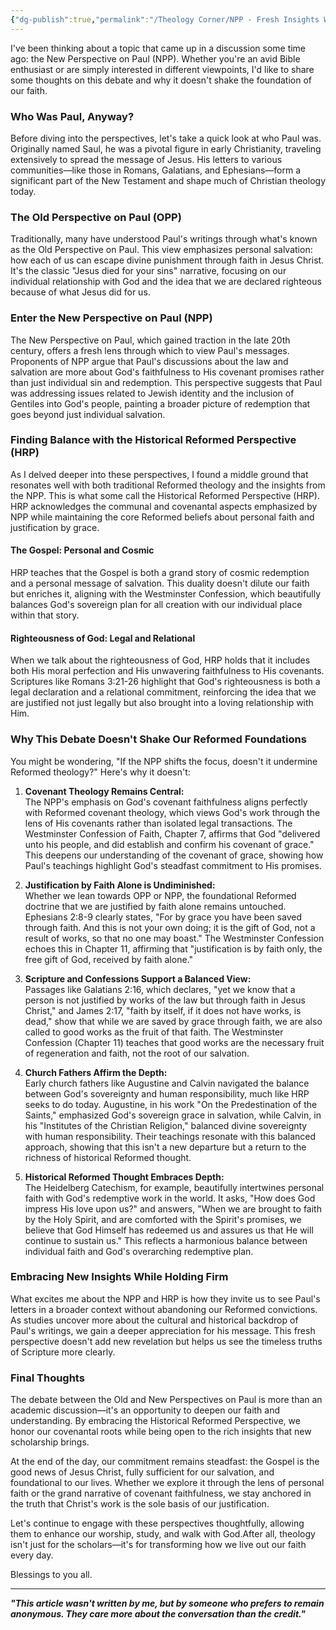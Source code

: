 ```yaml
---
{"dg-publish":true,"permalink":"/Theology Corner/NPP - Fresh Insights Without Compromising Our Faith/"}
---
```


I've been thinking about a topic that came up in a discussion some time ago: the New Perspective on Paul (NPP). Whether you're an avid Bible enthusiast or are simply interested in different viewpoints, I'd like to share some thoughts on this debate and why it doesn't shake the foundation of our faith.

### Who Was Paul, Anyway?
Before diving into the perspectives, let's take a quick look at who Paul was. Originally named Saul, he was a pivotal figure in early Christianity, traveling extensively to spread the message of Jesus. His letters to various communities—like those in Romans, Galatians, and Ephesians—form a significant part of the New Testament and shape much of Christian theology today.

### The Old Perspective on Paul (OPP)
Traditionally, many have understood Paul's writings through what's known as the Old Perspective on Paul. This view emphasizes personal salvation: how each of us can escape divine punishment through faith in Jesus Christ. It's the classic "Jesus died for your sins" narrative, focusing on our individual relationship with God and the idea that we are declared righteous because of what Jesus did for us.

### Enter the New Perspective on Paul (NPP)
The New Perspective on Paul, which gained traction in the late 20th century, offers a fresh lens through which to view Paul's messages. Proponents of NPP argue that Paul's discussions about the law and salvation are more about God's faithfulness to His covenant promises rather than just individual sin and redemption. This perspective suggests that Paul was addressing issues related to Jewish identity and the inclusion of Gentiles into God's people, painting a broader picture of redemption that goes beyond just individual salvation.

### Finding Balance with the Historical Reformed Perspective (HRP)
As I delved deeper into these perspectives, I found a middle ground that resonates well with both traditional Reformed theology and the insights from the NPP. This is what some call the Historical Reformed Perspective (HRP). HRP acknowledges the communal and covenantal aspects emphasized by NPP while maintaining the core Reformed beliefs about personal faith and justification by grace.

#### The Gospel: Personal and Cosmic
HRP teaches that the Gospel is both a grand story of cosmic redemption and a personal message of salvation. This duality doesn't dilute our faith but enriches it, aligning with the Westminster Confession, which beautifully balances God's sovereign plan for all creation with our individual place within that story.

#### Righteousness of God: Legal and Relational
When we talk about the righteousness of God, HRP holds that it includes both His moral perfection and His unwavering faithfulness to His covenants. Scriptures like Romans 3:21-26 highlight that God's righteousness is both a legal declaration and a relational commitment, reinforcing the idea that we are justified not just legally but also brought into a loving relationship with Him.

### Why This Debate Doesn't Shake Our Reformed Foundations
You might be wondering, "If the NPP shifts the focus, doesn't it undermine Reformed theology?" Here's why it doesn't:

1. **Covenant Theology Remains Central:**  
    The NPP's emphasis on God's covenant faithfulness aligns perfectly with Reformed covenant theology, which views God's work through the lens of His covenants rather than isolated legal transactions. The Westminster Confession of Faith, Chapter 7, affirms that God "delivered unto his people, and did establish and confirm his covenant of grace." This deepens our understanding of the covenant of grace, showing how Paul's teachings highlight God's steadfast commitment to His promises.
    
2. **Justification by Faith Alone is Undiminished:**  
    Whether we lean towards OPP or NPP, the foundational Reformed doctrine that we are justified by faith alone remains untouched. Ephesians 2:8-9 clearly states, "For by grace you have been saved through faith. And this is not your own doing; it is the gift of God, not a result of works, so that no one may boast." The Westminster Confession echoes this in Chapter 11, affirming that "justification is by faith only, the free gift of God, received by faith alone."
    
3. **Scripture and Confessions Support a Balanced View:**  
    Passages like Galatians 2:16, which declares, "yet we know that a person is not justified by works of the law but through faith in Jesus Christ," and James 2:17, "faith by itself, if it does not have works, is dead," show that while we are saved by grace through faith, we are also called to good works as the fruit of that faith. The Westminster Confession (Chapter 11) teaches that good works are the necessary fruit of regeneration and faith, not the root of our salvation.
    
4. **Church Fathers Affirm the Depth:**  
    Early church fathers like Augustine and Calvin navigated the balance between God's sovereignty and human responsibility, much like HRP seeks to do today. Augustine, in his work "On the Predestination of the Saints," emphasized God's sovereign grace in salvation, while Calvin, in his "Institutes of the Christian Religion," balanced divine sovereignty with human responsibility. Their teachings resonate with this balanced approach, showing that this isn't a new departure but a return to the richness of historical Reformed thought.
    
5. **Historical Reformed Thought Embraces Depth:**  
    The Heidelberg Catechism, for example, beautifully intertwines personal faith with God's redemptive work in the world. It asks, "How does God impress His love upon us?" and answers, "When we are brought to faith by the Holy Spirit, and are comforted with the Spirit's promises, we believe that God Himself has redeemed us and assures us that He will continue to sustain us." This reflects a harmonious balance between individual faith and God's overarching redemptive plan.
    

### Embracing New Insights While Holding Firm
What excites me about the NPP and HRP is how they invite us to see Paul's letters in a broader context without abandoning our Reformed convictions. As studies uncover more about the cultural and historical backdrop of Paul's writings, we gain a deeper appreciation for his message. This fresh perspective doesn't add new revelation but helps us see the timeless truths of Scripture more clearly.

### Final Thoughts
The debate between the Old and New Perspectives on Paul is more than an academic discussion—it's an opportunity to deepen our faith and understanding. By embracing the Historical Reformed Perspective, we honor our covenantal roots while being open to the rich insights that new scholarship brings.

At the end of the day, our commitment remains steadfast: the Gospel is the good news of Jesus Christ, fully sufficient for our salvation, and foundational to our lives. Whether we explore it through the lens of personal faith or the grand narrative of covenant faithfulness, we stay anchored in the truth that Christ's work is the sole basis of our justification.

Let's continue to engage with these perspectives thoughtfully, allowing them to enhance our worship, study, and walk with God.After all, theology isn't just for the scholars—it's for transforming how we live out our faith every day.

Blessings to you all.

---
***"This article wasn't written by me, but by someone who prefers to remain anonymous. They care more about the conversation than the credit."***